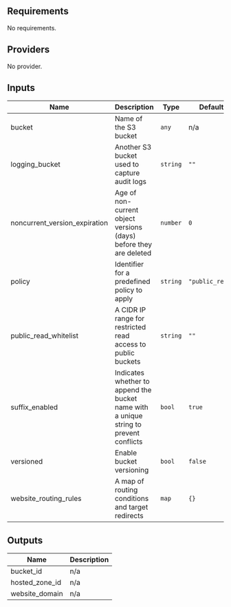 ## Requirements

No requirements.

## Providers

No provider.

## Inputs

| Name | Description | Type | Default | Required |
|------|-------------|------|---------|:--------:|
| bucket | Name of the S3 bucket | `any` | n/a | yes |
| logging\_bucket | Another S3 bucket used to capture audit logs | `string` | `""` | no |
| noncurrent\_version\_expiration | Age of non-current object versions (days) before they are deleted | `number` | `0` | no |
| policy | Identifier for a predefined policy to apply | `string` | `"public_read"` | no |
| public\_read\_whitelist | A CIDR IP range for restricted read access to public buckets | `string` | `""` | no |
| suffix\_enabled | Indicates whether to append the bucket name with a unique string to prevent conflicts | `bool` | `true` | no |
| versioned | Enable bucket versioning | `bool` | `false` | no |
| website\_routing\_rules | A map of routing conditions and target redirects | `map` | `{}` | no |

## Outputs

| Name | Description |
|------|-------------|
| bucket\_id | n/a |
| hosted\_zone\_id | n/a |
| website\_domain | n/a |

